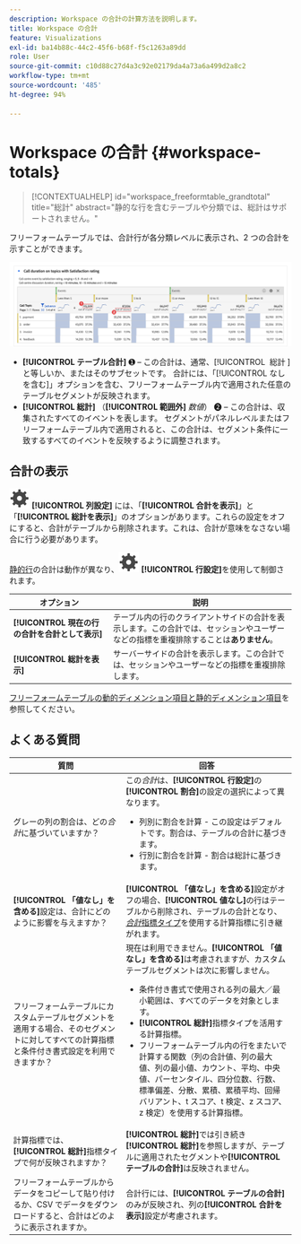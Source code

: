 ```yaml
---
description: Workspace の合計の計算方法を説明します。
title: Workspace の合計
feature: Visualizations
exl-id: ba14b88c-44c2-45f6-b68f-f5c1263a89dd
role: User
source-git-commit: c10d88c27d4a3c92e02179da4a73a6a499d2a8c2
workflow-type: tm+mt
source-wordcount: '485'
ht-degree: 94%

---
```


# Workspace の合計 {#workspace-totals}

>[!CONTEXTUALHELP]
>id="workspace_freeformtable_grandtotal"
>title="総計"
>abstract="静的な行を含むテーブルや分類では、総計はサポートされません。"


フリーフォームテーブルでは、合計行が各分類レベルに表示され、2 つの合計を示すことができます。

![総計とテーブルの合計をハイライト表示するフリーフォームテーブル。](assets/total-row.png)

* **[!UICONTROL テーブル合計]** ➊ – この合計は、通常、[!UICONTROL &#x200B; 総計 &#x200B;] と等しいか、またはそのサブセットです。 合計には、「[!UICONTROL なしを含む]」オプションを含む、フリーフォームテーブル内で適用された任意のテーブルセグメントが反映されます。
* **[!UICONTROL 総計]** （**[!UICONTROL 範囲外]** *数値*） ➋ – この合計は、収集されたすべてのイベントを表します。 セグメントがパネルレベルまたはフリーフォームテーブル内で適用されると、この合計は、セグメント条件に一致するすべてのイベントを反映するように調整されます。




## 合計の表示

![設定](/help/assets/icons/Setting.svg) **[!UICONTROL 列設定]** には、「**[!UICONTROL 合計を表示]**」と「**[!UICONTROL 総計を表示]**」のオプションがあります。これらの設定をオフにすると、合計がテーブルから削除されます。これは、合計が意味をなさない場合に行う必要があります。


[静的行](/help/analysis-workspace/visualizations/freeform-table/column-row-settings/manual-vs-dynamic-rows.md)の合計は動作が異なり、![設定](/help/assets/icons/Setting.svg) **[!UICONTROL 行設定]**&#x200B;を使用して制御されます。

| オプション | 説明 |
|---|---|
| **[!UICONTROL 現在の行の合計を合計として表示]** | テーブル内の行のクライアントサイドの合計を表示します。この合計では、セッションやユーザーなどの指標を重複排除することは&#x200B;**ありません**。 |
| **[!UICONTROL 総計を表示]** | サーバーサイドの合計を表示します。この合計では、セッションやユーザーなどの指標を重複排除します。 |

[フリーフォームテーブルの動的ディメンション項目と静的ディメンション項目](column-row-settings/manual-vs-dynamic-rows.md)を参照してください。


## よくある質問

| 質問 | 回答 |
|---|---|
| グレーの列の割合は、どの&#x200B;*合計*&#x200B;に基づいていますか？ | この&#x200B;*合計*&#x200B;は、**[!UICONTROL 行設定]**&#x200B;の&#x200B;**[!UICONTROL 割合]**&#x200B;の設定の選択によって異なります。<ul><li>列別に割合を計算 - この設定はデフォルトです。割合は、テーブルの合計に基づきます。</li><li>行別に割合を計算 - 割合は総計に基づきます。</li></ul> |
| **[!UICONTROL 「値なし」を含める]**&#x200B;設定は、合計にどのように影響を与えますか？ | **[!UICONTROL 「値なし」を含める]**&#x200B;設定がオフの場合、**[!UICONTROL 値なし]**&#x200B;の行はテーブルから削除され、テーブルの合計となり、[*合計*&#x200B;指標タイプ](/help/components/calc-metrics/cm-workflow/m-metric-type-alloc.md)を使用する計算指標に引き継がれます。 |
| フリーフォームテーブルにカスタムテーブルセグメントを適用する場合、そのセグメントに対してすべての計算指標と条件付き書式設定を利用できますか？ | 現在は利用できません。**[!UICONTROL 「値なし」を含める]**&#x200B;は考慮されますが、カスタムテーブルセグメントは次に影響しません。<ul><li>条件付き書式で使用される列の最大／最小範囲は、すべてのデータを対象とします。</li><li>**[!UICONTROL 総計]**&#x200B;指標タイプを活用する計算指標。</li><li>フリーフォームテーブル内の行をまたいで計算する関数（列の合計値、列の最大値、列の最小値、カウント、平均、中央値、パーセンタイル、四分位数、行数、標準偏差、分散、累積、累積平均、回帰バリアント、t スコア、t 検定、z スコア、z 検定）を使用する計算指標。</li></ul> |
| 計算指標では、**[!UICONTROL 総計]**&#x200B;指標タイプで何が反映されますか？ | **[!UICONTROL 総計]**&#x200B;では引き続き&#x200B;**[!UICONTROL 総計]**&#x200B;を参照しますが、テーブルに適用されたセグメントや&#x200B;**[!UICONTROL テーブルの合計]**&#x200B;は反映されません。 |
| フリーフォームテーブルからデータをコピーして貼り付けるか、CSV でデータをダウンロードすると、合計はどのように表示されますか。 | 合計行には、**[!UICONTROL テーブルの合計]**&#x200B;のみが反映され、列の&#x200B;**[!UICONTROL 合計を表示]**&#x200B;設定が考慮されます。 |
